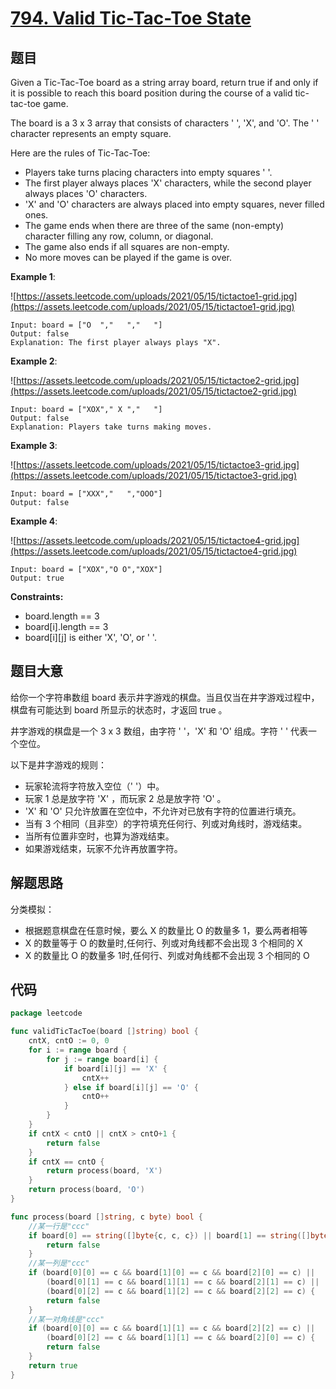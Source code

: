 # [794. Valid Tic-Tac-Toe State](https://leetcode-cn.com/problems/valid-tic-tac-toe-state/)

## 题目

Given a Tic-Tac-Toe board as a string array board, return true if and only if it is possible to reach this board position during the course of a valid tic-tac-toe game.

The board is a 3 x 3 array that consists of characters ' ', 'X', and 'O'. The ' ' character represents an empty square.

Here are the rules of Tic-Tac-Toe:

- Players take turns placing characters into empty squares ' '.
- The first player always places 'X' characters, while the second player always places 'O' characters.
- 'X' and 'O' characters are always placed into empty squares, never filled ones.
- The game ends when there are three of the same (non-empty) character filling any row, column, or diagonal.
- The game also ends if all squares are non-empty.
- No more moves can be played if the game is over.

**Example 1**:

![https://assets.leetcode.com/uploads/2021/05/15/tictactoe1-grid.jpg](https://assets.leetcode.com/uploads/2021/05/15/tictactoe1-grid.jpg)

    Input: board = ["O  ","   ","   "]
    Output: false
    Explanation: The first player always plays "X".

**Example 2**:

![https://assets.leetcode.com/uploads/2021/05/15/tictactoe2-grid.jpg](https://assets.leetcode.com/uploads/2021/05/15/tictactoe2-grid.jpg)

    Input: board = ["XOX"," X ","   "]
    Output: false
    Explanation: Players take turns making moves.

**Example 3**:

![https://assets.leetcode.com/uploads/2021/05/15/tictactoe3-grid.jpg](https://assets.leetcode.com/uploads/2021/05/15/tictactoe3-grid.jpg)

    Input: board = ["XXX","   ","OOO"]
    Output: false

**Example 4**:

![https://assets.leetcode.com/uploads/2021/05/15/tictactoe4-grid.jpg](https://assets.leetcode.com/uploads/2021/05/15/tictactoe4-grid.jpg)

    Input: board = ["XOX","O O","XOX"]
    Output: true

**Constraints:**

- board.length == 3
- board[i].length == 3
- board[i][j] is either 'X', 'O', or ' '.

## 题目大意

给你一个字符串数组 board 表示井字游戏的棋盘。当且仅当在井字游戏过程中，棋盘有可能达到 board 所显示的状态时，才返回 true 。

井字游戏的棋盘是一个 3 x 3 数组，由字符 ' '，'X' 和 'O' 组成。字符 ' ' 代表一个空位。

以下是井字游戏的规则：

- 玩家轮流将字符放入空位（' '）中。
- 玩家 1 总是放字符 'X' ，而玩家 2 总是放字符 'O' 。
- 'X' 和 'O' 只允许放置在空位中，不允许对已放有字符的位置进行填充。
- 当有 3 个相同（且非空）的字符填充任何行、列或对角线时，游戏结束。
- 当所有位置非空时，也算为游戏结束。
- 如果游戏结束，玩家不允许再放置字符。

## 解题思路

分类模拟：
- 根据题意棋盘在任意时候，要么 X 的数量比 O 的数量多 1，要么两者相等
- X 的数量等于 O 的数量时,任何行、列或对角线都不会出现 3 个相同的 X
- X 的数量比 O 的数量多 1时,任何行、列或对角线都不会出现 3 个相同的 O

## 代码

```go
package leetcode

func validTicTacToe(board []string) bool {
	cntX, cntO := 0, 0
	for i := range board {
		for j := range board[i] {
			if board[i][j] == 'X' {
				cntX++
			} else if board[i][j] == 'O' {
				cntO++
			}
		}
	}
	if cntX < cntO || cntX > cntO+1 {
		return false
	}
	if cntX == cntO {
		return process(board, 'X')
	}
	return process(board, 'O')
}

func process(board []string, c byte) bool {
	//某一行是"ccc"
	if board[0] == string([]byte{c, c, c}) || board[1] == string([]byte{c, c, c}) || board[2] == string([]byte{c, c, c}) {
		return false
	}
	//某一列是"ccc"
	if (board[0][0] == c && board[1][0] == c && board[2][0] == c) ||
		(board[0][1] == c && board[1][1] == c && board[2][1] == c) ||
		(board[0][2] == c && board[1][2] == c && board[2][2] == c) {
		return false
	}
	//某一对角线是"ccc"
	if (board[0][0] == c && board[1][1] == c && board[2][2] == c) ||
		(board[0][2] == c && board[1][1] == c && board[2][0] == c) {
		return false
	}
	return true
}
```